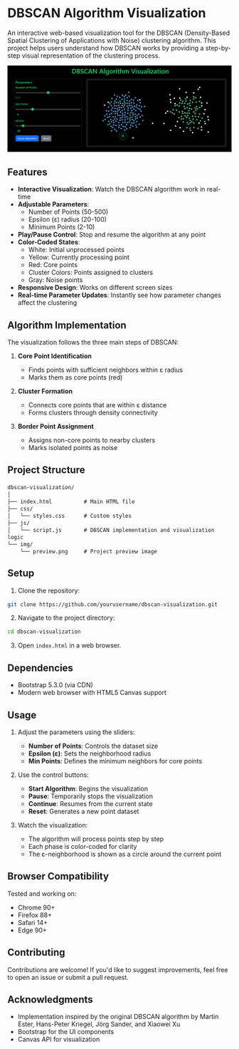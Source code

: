 # DBSCAN Algorithm Visualization

An interactive web-based visualization tool for the DBSCAN (Density-Based Spatial Clustering of Applications with Noise) clustering algorithm. This project helps users understand how DBSCAN works by providing a step-by-step visual representation of the clustering process.

![DBSCAN Visualization](/img/preview.png)

## Features

- **Interactive Visualization**: Watch the DBSCAN algorithm work in real-time
- **Adjustable Parameters**:
  - Number of Points (50-500)
  - Epsilon (ε) radius (20-100)
  - Minimum Points (2-10)
- **Play/Pause Control**: Stop and resume the algorithm at any point
- **Color-Coded States**:
  - White: Initial unprocessed points
  - Yellow: Currently processing point
  - Red: Core points
  - Cluster Colors: Points assigned to clusters
  - Gray: Noise points
- **Responsive Design**: Works on different screen sizes
- **Real-time Parameter Updates**: Instantly see how parameter changes affect the clustering

## Algorithm Implementation

The visualization follows the three main steps of DBSCAN:

1. **Core Point Identification**
   - Finds points with sufficient neighbors within ε radius
   - Marks them as core points (red)

2. **Cluster Formation**
   - Connects core points that are within ε distance
   - Forms clusters through density connectivity

3. **Border Point Assignment**
   - Assigns non-core points to nearby clusters
   - Marks isolated points as noise

## Project Structure

```
dbscan-visualization/
│
├── index.html          # Main HTML file
├── css/
│   └── styles.css      # Custom styles
├── js/
│   └── script.js       # DBSCAN implementation and visualization logic
└── img/
    └── preview.png     # Project preview image
```

## Setup

1. Clone the repository:
```bash
git clone https://github.com/yourusername/dbscan-visualization.git
```

2. Navigate to the project directory:
```bash
cd dbscan-visualization
```

3. Open `index.html` in a web browser.

## Dependencies

- Bootstrap 5.3.0 (via CDN)
- Modern web browser with HTML5 Canvas support

## Usage

1. Adjust the parameters using the sliders:
   - **Number of Points**: Controls the dataset size
   - **Epsilon (ε)**: Sets the neighborhood radius
   - **Min Points**: Defines the minimum neighbors for core points

2. Use the control buttons:
   - **Start Algorithm**: Begins the visualization
   - **Pause**: Temporarily stops the visualization
   - **Continue**: Resumes from the current state
   - **Reset**: Generates a new point dataset

3. Watch the visualization:
   - The algorithm will process points step by step
   - Each phase is color-coded for clarity
   - The ε-neighborhood is shown as a circle around the current point

## Browser Compatibility

Tested and working on:
- Chrome 90+
- Firefox 88+
- Safari 14+
- Edge 90+

## Contributing

Contributions are welcome! If you'd like to suggest improvements, feel free to open an issue or submit a pull request.

## Acknowledgments

- Implementation inspired by the original DBSCAN algorithm by Martin Ester, Hans-Peter Kriegel, Jörg Sander, and Xiaowei Xu
- Bootstrap for the UI components
- Canvas API for visualization